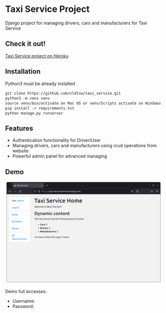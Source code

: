# Taxi Service Project

Django project for managing drivers, cars and manufacturers for Taxi Service

## Check it out!

[Taxi Service project on Heroku](https://taxi-service-044.herokuapp.com/)

## Installation

Python3 must be already installed

```shell
git clone https://github.com/vldtsw/taxi_servise.git
python3 -m venv venv
source venv/bin/activate on Mac OS or venv/Scripts activate on Windows
pip install -r requirements.txt
python manage.py runserver
```

## Features

* Authentication functionality for Driver/User
* Managing drivers, cars and manufacturers using crud operations from website
* Powerful admin panel for advanced managing

## Demo

![Website Interface](demo.png)

Demo full accesses: 
* Username:
* Password: